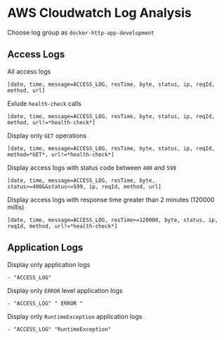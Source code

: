 # AWS Cloudwatch Log Analysis

Choose log group as `docker-http-app-development`

## Access Logs

All access logs

    [date, time, message=ACCESS_LOG, resTime, byte, status, ip, reqId, method, url]

Exlude `health-check` calls

    [date, time, message=ACCESS_LOG, resTime, byte, status, ip, reqId, method, url!=*health-check*]

Display only `GET` operations

    [date, time, message=ACCESS_LOG, resTime, byte, status, ip, reqId, method=*GET*, url!=*health-check*]

Display access logs with status code between `400` and `599`

    [date, time, message=ACCESS_LOG, resTime, byte, status>=400&&status<=599, ip, reqId, method, url]

Display access logs with response time greater than 2 minutes (120000 millis)

    [date, time, message=ACCESS_LOG, resTime>=120000, byte, status, ip, reqId, method, url!=*health-check*]

## Application Logs

Display only application logs

    - "ACCESS_LOG"

Display only `ERROR` level application logs

    - "ACCESS_LOG" " ERROR "

Display only `RuntimeException` application logs

    - "ACCESS_LOG" "RuntimeException"